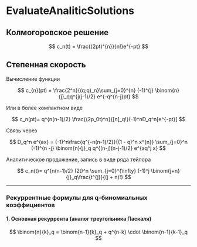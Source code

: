 # EvaluateAnaliticSolutions
## Колмогоровское решение

$$
c_n(t) = \frac{(2pt)^{n}}{n!}e^{-pt}
$$

## Степенная скорость

Вычисление функции

$$
c_{n}(pt) = \frac{2^n}{(q;q)_n}\sum_{j=0}^{n}
(-1)^{j}
\binom{n}{j}_qq^{j(j-1)/2}
e^{-q^{n-j}pt}
$$

Или в более компактном виде

$$
c_n(pt)=
q^{n(n-1)/2}
\frac{(2p_0t)^n}{[n]_q!}(-1)^nD_q^n[e^{-pt}]
$$

Связь через

$$
D_q^n e^{ax} = (-1)^n\frac{q^{-n(n-1)/2}}{(1 - q)^n x^{n}} \sum_{j=0}^n (-1)^{n -j} \binom{n}{j}_q q^{(n-j)(n-j-1)/2} e^{aq^j x}
$$

Аналитическое продожение, запись в виде ряда тейлора

$$
c_n(t)=
q^{n(n-1)/2}
(2t)^n
\sum_{j=0}^{\infty} (-1)^j \binom{j+n}{j}_q\frac{t^{j}}{(j + n)!} 
$$



---

### **Рекуррентные формулы для q-биномиальных коэффициентов**

#### **1. Основная рекуррента (аналог треугольника Паскаля)**

$$
\binom{n}{k}_q = \binom{n-1}{k}_q + q^{n-k} \cdot \binom{n-1}{k-1}_q
$$